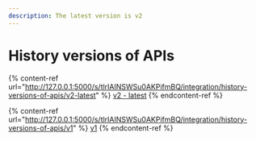 ```yaml
---
description: The latest version is v2
---
```


# History versions of APIs

{% content-ref url="http://127.0.0.1:5000/s/tlrIAINSWSu0AKPifmBQ/integration/history-versions-of-apis/v2-latest" %}
[v2 - latest](http://127.0.0.1:5000/s/tlrIAINSWSu0AKPifmBQ/integration/history-versions-of-apis/v2-latest)
{% endcontent-ref %}

{% content-ref url="http://127.0.0.1:5000/s/tlrIAINSWSu0AKPifmBQ/integration/history-versions-of-apis/v1" %}
[v1](http://127.0.0.1:5000/s/tlrIAINSWSu0AKPifmBQ/integration/history-versions-of-apis/v1)
{% endcontent-ref %}
